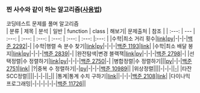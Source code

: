 ### 찐 사수와 같이 하는 알고리즘([사용법](./refer/README.md))
코딩테스트 문제를 풀며 알고리즘  
| 분류 | 제목 | 분석 | 일반 | function | class | 해보기| 문제출처 | 참조 |
| :---: | --- | :---: | :---: | :---: | :---: | :---: | :---: |:---: |
|수학|최소 거리 횟수|[link](./analysis/baekjoon_2292_analysis.txt)|[py](./python/baekjoon_2292_flat.py)|-|-|-|[백준 2292](https://www.acmicpc.net/problem/2292)|-|
|수학|행렬 속 분수 찾기|[link](./analysis/baekjoon_1193_analysis.txt)|[py](./python/baekjoon_1193_flat.py)|-|-|-|[백준 1193](https://www.acmicpc.net/problem/1193)|[link](https://coder38611.tistory.com/61)|
|수학|최소 배달 봉지|[link](./analysis/baekjoon_2839_analysis.txt)|[py](./python/baekjoon_2839_flat.py)|-|-|-|[백준 2839](https://www.acmicpc.net/problem/2839)|-|
|완전탐색|변경 블랙잭|[link](./analysis/baekjoon_2798_analysis.txt)|[py](./python/baekjoon_2798_flat.py)|-|-|-|[백준 2798](https://www.acmicpc.net/problem/2798)|-|
|선택정렬|수 정렬하기|[link](./analysis/baekjoon_2750_analysis.txt)|[py](./python/baekjoon_2750_flat.py)|-|-|-|[백준 2750](https://www.acmicpc.net/problem/2750)|-|
|병합정렬|수 정렬하기|||[py](./python/baekjoon_2751_function.py)|-|-|[백준 2751](https://www.acmicpc.net/problem/2751)|[link](https://eunhee-programming.tistory.com/105)|
|?|중복 수 정렬하기|-|[py](./python/baekjoon_10989_flat.py)|-|-|-|[백준 10989](https://www.acmicpc.net/problem/10989)|| 
|위상정렬||||-|-|-||[-](https://youtu.be/qzfeVeajuyc)|
|타잔SCC정렬||||-|-|-||[-](https://youtu.be/H_Cg3-rv7RU)||
|통계|통계 수치 구하기|[link](./analysis/baekjoon_2108_analysis.txt)||-|-|-|[백준 2108](https://www.acmicpc.net/problem/2108)|[link](https://velog.io/@jaenny/%EB%B0%B1%EC%A4%80-2108-%ED%86%B5%EA%B3%84%ED%95%99-Python%ED%8C%8C%EC%9D%B4%EC%8D%AC)| 
|다이나믹 프로그래밍|-|-|-|-|-|-|[백준 11726](https://www.acmicpc.net/problem/11726)|| 

